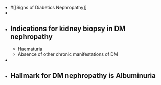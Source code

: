 - #[[Signs of Diabetics Nephropathy]]
-
- ## Indications for kidney biopsy in DM nephropathy
	- Haematuria
	- Absence of other chronic manifestations of DM
-
- ## Hallmark for DM nephropathy is **Albuminuria**